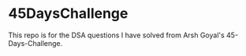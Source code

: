 # 45DaysChallenge

This repo is for the DSA questions I have solved from Arsh Goyal's 45-Days-Challenge.
